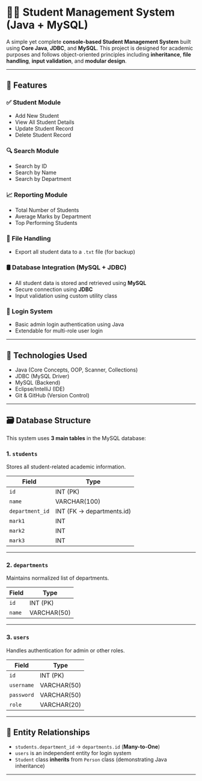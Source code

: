# 🧑‍🎓 Student Management System (Java + MySQL)

A simple yet complete **console-based Student Management System** built using **Core Java**, **JDBC**, and **MySQL**. This project is designed for academic purposes and follows object-oriented principles including **inheritance**, **file handling**, **input validation**, and **modular design**.

---

## 📌 Features

### ✅ Student Module
- Add New Student
- View All Student Details
- Update Student Record
- Delete Student Record

### 🔍 Search Module
- Search by ID
- Search by Name
- Search by Department

### 📈 Reporting Module
- Total Number of Students
- Average Marks by Department
- Top Performing Students

### 💾 File Handling
- Export all student data to a `.txt` file (for backup)

### 🛢 Database Integration (MySQL + JDBC)
- All student data is stored and retrieved using **MySQL**
- Secure connection using **JDBC**
- Input validation using custom utility class

### 🔐 Login System
- Basic admin login authentication using Java
- Extendable for multi-role user login

---

## 🧱 Technologies Used

- Java (Core Concepts, OOP, Scanner, Collections)
- JDBC (MySQL Driver)
- MySQL (Backend)
- Eclipse/IntelliJ (IDE)
- Git & GitHub (Version Control)

---

## 🗃️ Database Structure

This system uses **3 main tables** in the MySQL database:

### 1. `students`
Stores all student-related academic information.

| Field         | Type         |
|---------------|--------------|
| `id`          | INT (PK)     |
| `name`        | VARCHAR(100) |
| `department_id` | INT (FK → departments.id) |
| `mark1`       | INT          |
| `mark2`       | INT          |
| `mark3`       | INT          |

---

### 2. `departments`
Maintains normalized list of departments.

| Field     | Type         |
|-----------|--------------|
| `id`      | INT (PK)     |
| `name`    | VARCHAR(50)  |

---

### 3. `users`
Handles authentication for admin or other roles.

| Field     | Type         |
|-----------|--------------|
| `id`      | INT (PK)     |
| `username`| VARCHAR(50)  |
| `password`| VARCHAR(50)  |
| `role`    | VARCHAR(20)  |

---

## 🔗 Entity Relationships

- `students.department_id` → `departments.id` (**Many-to-One**)
- `users` is an independent entity for login system
- `Student` class **inherits** from `Person` class (demonstrating Java inheritance)

---

